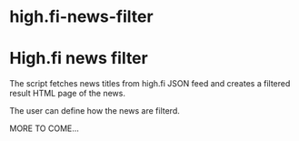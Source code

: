 # high.fi-news-filter

# High.fi news filter

The script fetches news titles from high.fi JSON feed and creates a filtered result HTML page of the news.

The user can define how the news are filterd.

MORE TO COME...

